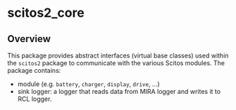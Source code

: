 # scitos2_core

## Overview

This package provides abstract interfaces (virtual base classes) used within the `scitos2` package to communicate with the various Scitos modules. The package contains:
* module (e.g. `battery`, `charger`, `display`, `drive`, ...)
* sink logger: a logger that reads data from MIRA logger and writes it to RCL logger.